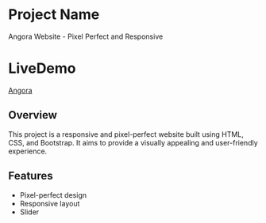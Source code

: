 # Project Name

Angora Website - Pixel Perfect and Responsive
# LiveDemo
[Angora](https://effortless-daffodil-6a74b2.netlify.app/)

## Overview

This project is a responsive and pixel-perfect website built using HTML, CSS, and Bootstrap. It aims to provide a visually appealing and user-friendly experience.

## Features

- Pixel-perfect design
- Responsive layout
- Slider
